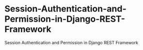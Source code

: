 # Session-Authentication-and-Permission-in-Django-REST-Framework
Session Authentication and Permission in Django REST Framework

